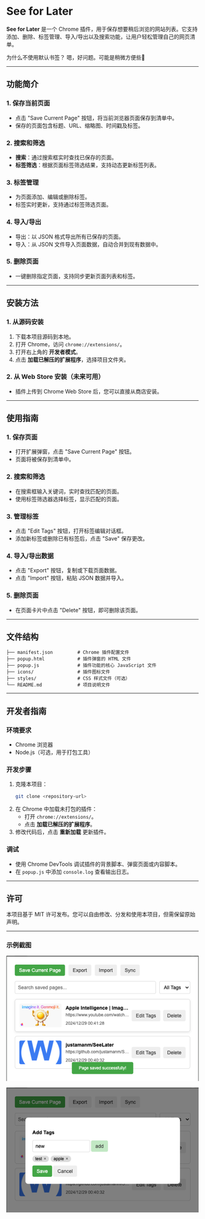 
# See for Later

**See for Later** 是一个 Chrome 插件，用于保存想要稍后浏览的网站列表。它支持添加、删除、标签管理、导入/导出以及搜索功能，让用户轻松管理自己的网页清单。

为什么不使用默认书签？
嗯，好问题。可能是稍微方便些🤔

---

## 功能简介

### 1. **保存当前页面**
- 点击 "Save Current Page" 按钮，将当前浏览器页面保存到清单中。
- 保存的页面包含标题、URL、缩略图、时间戳及标签。

### 2. **搜索和筛选**
- **搜索**：通过搜索框实时查找已保存的页面。
- **标签筛选**：根据页面标签筛选结果，支持动态更新标签列表。

### 3. **标签管理**
- 为页面添加、编辑或删除标签。
- 标签实时更新，支持通过标签筛选页面。

### 4. **导入/导出**
- 导出：以 JSON 格式导出所有已保存的页面。
- 导入：从 JSON 文件导入页面数据，自动合并到现有数据中。

### 5. **删除页面**
- 一键删除指定页面，支持同步更新页面列表和标签。

---

## 安装方法

### 1. 从源码安装
1. 下载本项目源码到本地。
2. 打开 Chrome，访问 `chrome://extensions/`。
3. 打开右上角的 **开发者模式**。
4. 点击 **加载已解压的扩展程序**，选择项目文件夹。

### 2. 从 Web Store 安装（未来可用）
- 插件上传到 Chrome Web Store 后，您可以直接从商店安装。

---

## 使用指南

### 1. 保存页面
- 打开扩展弹窗，点击 "Save Current Page" 按钮。
- 页面将被保存到清单中。

### 2. 搜索和筛选
- 在搜索框输入关键词，实时查找匹配的页面。
- 使用标签筛选器选择标签，显示匹配的页面。

### 3. 管理标签
- 点击 "Edit Tags" 按钮，打开标签编辑对话框。
- 添加新标签或删除已有标签后，点击 "Save" 保存更改。

### 4. 导入/导出数据
- 点击 "Export" 按钮，复制或下载页面数据。
- 点击 "Import" 按钮，粘贴 JSON 数据并导入。

### 5. 删除页面
- 在页面卡片中点击 "Delete" 按钮，即可删除该页面。

---

## 文件结构

```
├── manifest.json         # Chrome 插件配置文件
├── popup.html            # 插件弹窗的 HTML 文件
├── popup.js              # 插件功能的核心 JavaScript 文件
├── icons/                # 插件图标文件
├── styles/               # CSS 样式文件（可选）
└── README.md             # 项目说明文件
```

---

## 开发者指南

### 环境要求
- Chrome 浏览器
- Node.js（可选，用于打包工具）

### 开发步骤
1. 克隆本项目：
   ```bash
   git clone <repository-url>
   ```
2. 在 Chrome 中加载未打包的插件：
   - 打开 `chrome://extensions/`。
   - 点击 **加载已解压的扩展程序**。
3. 修改代码后，点击 **重新加载** 更新插件。

### 调试
- 使用 Chrome DevTools 调试插件的背景脚本、弹窗页面或内容脚本。
- 在 `popup.js` 中添加 `console.log` 查看输出日志。

---

## 许可
本项目基于 MIT 许可发布。您可以自由修改、分发和使用本项目，但需保留原始声明。

---

### 示例截图
![show1](pic1.png)

![show2](pic2.png)
